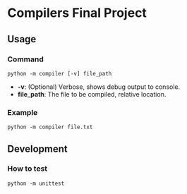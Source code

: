 # Compilers Final Project

## Usage
### Command
```
python -m compiler [-v] file_path
```

- **-v**: (Optional) Verbose, shows debug output to console.
- **file_path**: The file to be compiled, relative location.

### Example
```
python -m compiler file.txt
```


## Development
### How to test
```
python -m unittest
```
